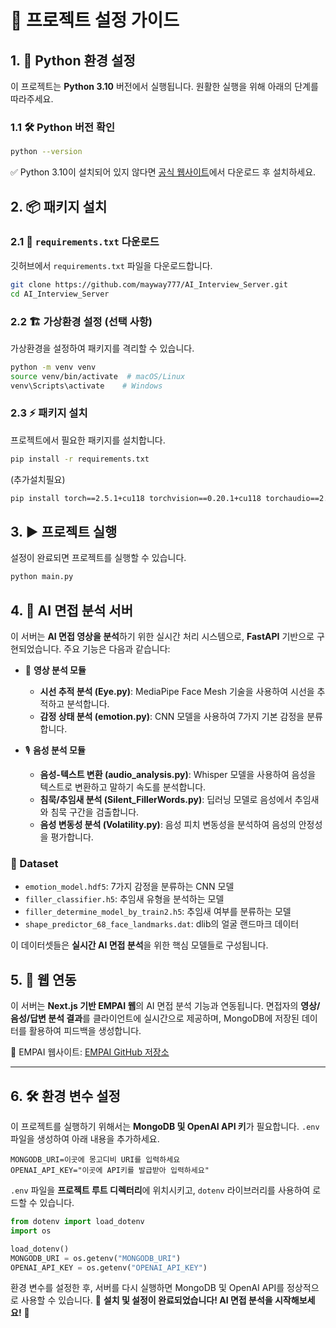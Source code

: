 # 🚀 프로젝트 설정 가이드

## 1. 🐍 Python 환경 설정
이 프로젝트는 **Python 3.10** 버전에서 실행됩니다. 원활한 실행을 위해 아래의 단계를 따라주세요.

### 1.1 🛠 Python 버전 확인
```sh
python --version
```
✅ Python 3.10이 설치되어 있지 않다면 [공식 웹사이트](https://www.python.org/downloads/)에서 다운로드 후 설치하세요.

## 2. 📦 패키지 설치
### 2.1 🔽 `requirements.txt` 다운로드
깃허브에서 `requirements.txt` 파일을 다운로드합니다.

```sh
git clone https://github.com/mayway777/AI_Interview_Server.git
cd AI_Interview_Server
```

### 2.2 🏗 가상환경 설정 (선택 사항)
가상환경을 설정하여 패키지를 격리할 수 있습니다.

```sh
python -m venv venv
source venv/bin/activate  # macOS/Linux
venv\Scripts\activate    # Windows
```

### 2.3 ⚡ 패키지 설치
프로젝트에서 필요한 패키지를 설치합니다.

```sh
pip install -r requirements.txt
```
(추가설치필요)
```sh
pip install torch==2.5.1+cu118 torchvision==0.20.1+cu118 torchaudio==2.5.1+cu118 --index-url https://download.pytorch.org/whl/cu118
```

## 3. ▶ 프로젝트 실행
설정이 완료되면 프로젝트를 실행할 수 있습니다.

```sh
python main.py
```

## 4. 🤖 AI 면접 분석 서버
이 서버는 **AI 면접 영상을 분석**하기 위한 실시간 처리 시스템으로, **FastAPI** 기반으로 구현되었습니다. 주요 기능은 다음과 같습니다:

- 🎥 **영상 분석 모듈**
  - **시선 추적 분석 (Eye.py)**: MediaPipe Face Mesh 기술을 사용하여 시선을 추적하고 분석합니다.
  - **감정 상태 분석 (emotion.py)**: CNN 모델을 사용하여 7가지 기본 감정을 분류합니다.

- 🎙 **음성 분석 모듈**
  - **음성-텍스트 변환 (audio_analysis.py)**: Whisper 모델을 사용하여 음성을 텍스트로 변환하고 말하기 속도를 분석합니다.
  - **침묵/추임새 분석 (Silent_FillerWords.py)**: 딥러닝 모델로 음성에서 추임새와 침묵 구간을 검출합니다.
  - **음성 변동성 분석 (Volatility.py)**: 음성 피치 변동성을 분석하여 음성의 안정성을 평가합니다.

### 📂 Dataset
- `emotion_model.hdf5`: 7가지 감정을 분류하는 CNN 모델
- `filler_classifier.h5`: 추임새 유형을 분석하는 모델
- `filler_determine_model_by_train2.h5`: 추임새 여부를 분류하는 모델
- `shape_predictor_68_face_landmarks.dat`: dlib의 얼굴 랜드마크 데이터

이 데이터셋들은 **실시간 AI 면접 분석**을 위한 핵심 모델들로 구성됩니다.

## 5. 🔗 웹 연동
이 서버는 **Next.js 기반 EMPAI 웹**의 AI 면접 분석 기능과 연동됩니다. 면접자의 **영상/음성/답변 분석 결과**를 클라이언트에 실시간으로 제공하며, MongoDB에 저장된 데이터를 활용하여 피드백을 생성합니다.

🔗 EMPAI 웹사이트: [EMPAI GitHub 저장소](https://github.com/mayway777/empai.git)

---
## 6. 🛠 환경 변수 설정
이 프로젝트를 실행하기 위해서는 **MongoDB 및 OpenAI API 키**가 필요합니다. `.env` 파일을 생성하여 아래 내용을 추가하세요.

```env
MONGODB_URI=이곳에 몽고디비 URI를 입력하세요
OPENAI_API_KEY="이곳에 API키를 발급받아 입력하세요"
```

`.env` 파일을 **프로젝트 루트 디렉터리**에 위치시키고, `dotenv` 라이브러리를 사용하여 로드할 수 있습니다.

```python
from dotenv import load_dotenv
import os

load_dotenv()
MONGODB_URI = os.getenv("MONGODB_URI")
OPENAI_API_KEY = os.getenv("OPENAI_API_KEY")
```

환경 변수를 설정한 후, 서버를 다시 실행하면 MongoDB 및 OpenAI API를 정상적으로 사용할 수 있습니다.
🎉 **설치 및 설정이 완료되었습니다! AI 면접 분석을 시작해보세요!** 🚀
